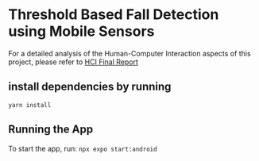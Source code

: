 # Threshold Based Fall Detection using Mobile Sensors


For a detailed analysis of the Human-Computer Interaction aspects of this project, please refer to [HCI Final Report](./HCI_Final_Report.pdf)

## install dependencies by running 
```yarn install```
## Running the App
To start the app, run:
```npx expo start:android```
